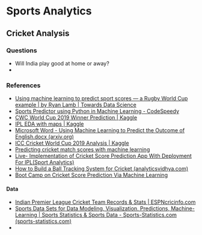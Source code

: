 # Sports Analytics



## Cricket Analysis

### Questions

- Will India play good at home or away?
- 

### References

- [Using machine learning to predict sport scores — a Rugby World Cup example | by Ryan Lamb | Towards Data Science](https://towardsdatascience.com/using-machine-learning-to-predict-sport-scores-a-rugby-world-cup-example-f699fd552673)
- [Sports Predictor using Python in Machine Learning - CodeSpeedy](https://www.codespeedy.com/sports-predictor-using-python-in-machine-learning/)
- [CWC World Cup 2019 Winner Prediction | Kaggle](https://www.kaggle.com/saadhaxxan/cwc-world-cup-2019-winner-prediction/data)
- [IPL EDA with maps | Kaggle](https://www.kaggle.com/abhijeetbhilare/ipl-eda-with-maps)
- [Microsoft Word - Using Machine Learning to Predict the Outcome of English.docx (arxiv.org)](https://arxiv.org/ftp/arxiv/papers/1511/1511.05837.pdf)
- [ICC Cricket World Cup 2019 Analysis | Kaggle](https://www.kaggle.com/venky73/icc-cricket-world-cup-2019-analysis)
- [Predicting cricket match scores with machine learning](https://shivammitra.com/python/predicting-cricket-score/#)
- [Live- Implementation of Cricket Score Prediction App With Deployment For IPL(Sport Analytics)](https://www.youtube.com/watch?v=4CtyDxfhoN8)
- [How to Build a Ball Tracking System for Cricket (analyticsvidhya.com)](https://www.analyticsvidhya.com/blog/2020/03/ball-tracking-cricket-computer-vision/)
- [Boot Camp on Cricket Score Prediction Via Machine Learning](https://www.youtube.com/watch?v=7rCW8fLdJGc&t=760s)



#### Data

- [Indian Premier League Cricket Team Records & Stats | ESPNcricinfo.com](https://stats.espncricinfo.com/ci/engine/records/team/series_results.html?id=117;type=trophy)
- [Sports Data Sets for Data Modeling, Visualization, Predictions, Machine-Learning | Sports Statistics & Sports Data - Sports-Statistics.com (sports-statistics.com)](https://sports-statistics.com/sports-data/sports-data-sets-for-data-modeling-visualization-predictions-machine-learning/)
- 